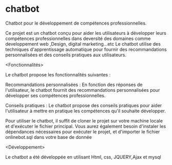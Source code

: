 # chatbot
 Chatbot pour le développement de compétences professionnelles.

Ce projet est un chatbot conçu pour aider les utilisateurs à développer leurs compétences professionnelles dans deversité des domaines comme developpement web ,Design,
digital marketing...etc
Le chatbot utilise des techniques d'apprentissage automatique pour fournir des recommandations personnalisées et des conseils pratiques aux utilisateurs.



<Fonctionnalités>

Le chatbot propose les fonctionnalités suivantes :

Recommandations personnalisées : En fonction des réponses de l'utilisateur,
le chatbot fournit des recommandations personnalisées pour développer ses compétences professionnelles.

Conseils pratiques : Le chatbot propose des conseils pratiques pour aider l'utilisateur à mettre en pratique les compétences qu'il souhaite développer.

<Utilisation>

Pour utiliser le chatbot, il suffit de cloner le projet sur votre machine locale et d'exécuter le fichier principal. 
Vous aurez également besoin d'instaler les dépendances nécessaires pour exécuter le projet,
et d'importer le fichier onlinebot.sql dans votre base de donnée
  
 
<Développement>

Le chatbot a été développée en utilisant Html, css, JQUERY,Ajax et mysql 
